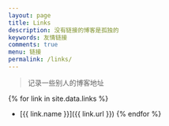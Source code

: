 ```yaml
---
layout: page
title: Links
description: 没有链接的博客是孤独的
keywords: 友情链接
comments: true
menu: 链接
permalink: /links/
---
```


> 记录一些别人的博客地址

{% for link in site.data.links %}
* [{{ link.name }}]({{ link.url }})
{% endfor %}
